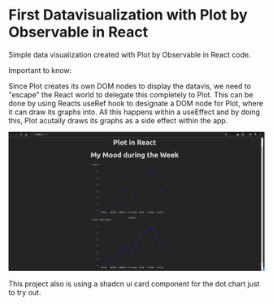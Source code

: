 # First Datavisualization with Plot by Observable in React

Simple data visualization created with Plot by Observable in React code.

Important to know:

Since Plot creates its own DOM nodes to display the datavis, we need to "escape" the React world to delegate this completely to Plot.
This can be done by using Reacts useRef hook to designate a DOM node for Plot, where it can draw its graphs into.
All this happens within a useEffect and by doing this, Plot acutally draws its graphs as a side effect within the app.

![Projektvorschau](./ScreenshotsPlotCharts.png)

This project also is using a shadcn ui card component for the dot chart just to try out.
